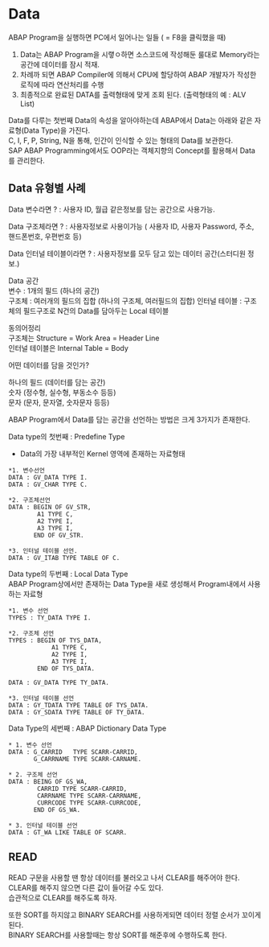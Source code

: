 # Data
ABAP Program을 실행하면 PC에서 일어나는 일들 ( = F8을 클릭했을 때)

1. Data는 ABAP Program을 시랳ㅇ하면 소스코드에 작성해둔 룰대로 Memory라는 공간에 데이터를 잠시 적재.
2. 차례까 되면 ABAP Compiler에 의해서 CPU에 할당하여 ABAP 개발자가 작성한 로직에 따라 연산처리를 수행
3. 최종적으로 완료된 DATA를 출력형태에 맞게 조회 된다. (출력형태의 예 : ALV List)

Data를 다루는 첫번째 Data의 속성을 알아야하는데 ABAP에서 Data는 아래와 같은 자료형(Data Type)을 가진다. <br>
C, I, F, P, String, N을 통해, 인간이 인식할 수 있는 형태의 Data를 보관한다. <br>
SAP ABAP Programming에서도 OOP라는 객체지향의 Concept를 활용해서 Data를 관리한다.

## Data 유형별 사례
Data 변수라면 ? : 사용자 ID, 월급 같은정보를 담는 공간으로 사용가능.

Data 구조체라면 ? : 사용자정보로 사용이가능 ( 사용자 ID, 사용자 Password, 주소, 핸드폰번호, 우편번호 등)

Data 인터널 테이블이라면 ? : 사용자정보를 모두 담고 있는 데이터 공간(스터디원 정보.)

Data 공간 <br>
변수 : 1개의 필드 (하나의 공간) <br>
구조체 : 여러개의 필드의 집합 (하나의 구조체, 여러필드의 집합)
인터널 테이블 : 구조체의 필드구조로 N건의 Data를 담아두는 Local 테이블

동의어정리 <br>
구조체는 Structure = Work Area = Header Line <br>
인터널 테이블은 Internal Table = Body

어떤 데이터를 담을 것인가?

하나의 필드 (데이터를 담는 공간) <br>
숫자 (정수형, 실수형, 부동소수 등등) <br>
문자 (문자, 문자열, 숫자문자 등등)

ABAP Program에서 Data를 담는 공간을 선언하는 방법은 크게 3가지가 존재한다.

Data type의 첫번째 : Predefine Type
- Data의 가장 내부적인 Kernel 영역에 존재하는 자료형태

```ABAP
*1. 변수선언
DATA : GV_DATA TYPE I.
DATA : GV_CHAR TYPE C.

*2. 구조체선언
DATA : BEGIN OF GV_STR,
        A1 TYPE C,
        A2 TYPE I,
        A3 TYPE I,
       END OF GV_STR.

*3. 인터널 테이블 선언.
DATA : GV_ITAB TYPE TABLE OF C.        
```

Data type의 두번째 : Local Data Type <br>
ABAP Program상에서만 존재하는 Data Type을 새로 생성해서 Program내에서 사용하는 자료형

```ABAP
*1. 변수 선언
TYPES : TY_DATA TYPE I.

*2. 구조체 선언
TYPES : BEGIN OF TYS_DATA,
            A1 TYPE C,
            A2 TYPE I,
            A3 TYPE I,
        END OF TYS_DATA.

DATA : GV_DATA TYPE TY_DATA.

*3. 인터널 테이블 선언
DATA : GY_TDATA TYPE TABLE OF TYS_DATA.
DATA : GY_SDATA TYPE TABLE OF TY_DATA.
```

Data Type의 세번째 : ABAP Dictionary Data Type

```ABAP
* 1. 변수 선언
DATA : G_CARRID   TYPE SCARR-CARRID,
       G_CARRNAME TYPE SCARR-CARNAME.

* 2. 구조체 선언
DATA : BEING OF GS_WA,
        CARRID TYPE SCARR-CARRID,
        CARRNAME TYPE SCARR-CARRNAME,
        CURRCODE TYPE SCARR-CURRCODE,
       END OF GS_WA. 

* 3. 인터널 테이블 선언
DATA : GT_WA LIKE TABLE OF SCARR.
```

## READ
READ 구문을 사용할 땐 항상 데이터를 불러오고 나서 CLEAR를 해주어야 한다. <br>
CLEAR를 해주지 않으면 다른 값이 들어갈 수도 있다. <br>
습관적으로 CLEAR를 해주도록 하자.

또한 SORT를 하지않고 BINARY SEARCH를 사용하게되면 데이터 정렬 순서가 꼬이게 된다. <BR>
BINARY SEARCH를 사용할때는 항상 SORT를 해준후에 수행하도록 한다.